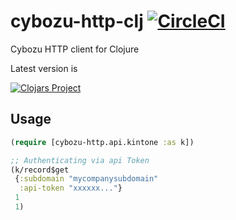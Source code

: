 # cybozu-http-clj [![CircleCI](https://circleci.com/gh/ayato-p/cybozu-http-clj.svg?style=svg)](https://circleci.com/gh/ayato-p/cybozu-http-clj)

Cybozu HTTP client for Clojure

Latest version is

[![Clojars Project](https://img.shields.io/clojars/v/ayato_p/cybozu-http.svg)](https://clojars.org/ayato_p/cybozu-http)

## Usage

```clojure
(require [cybozu-http.api.kintone :as k])

;; Authenticating via api Token
(k/record$get
 {:subdomain "mycompanysubdomain"
  :api-token "xxxxxx..."}
 1
 1)

```
